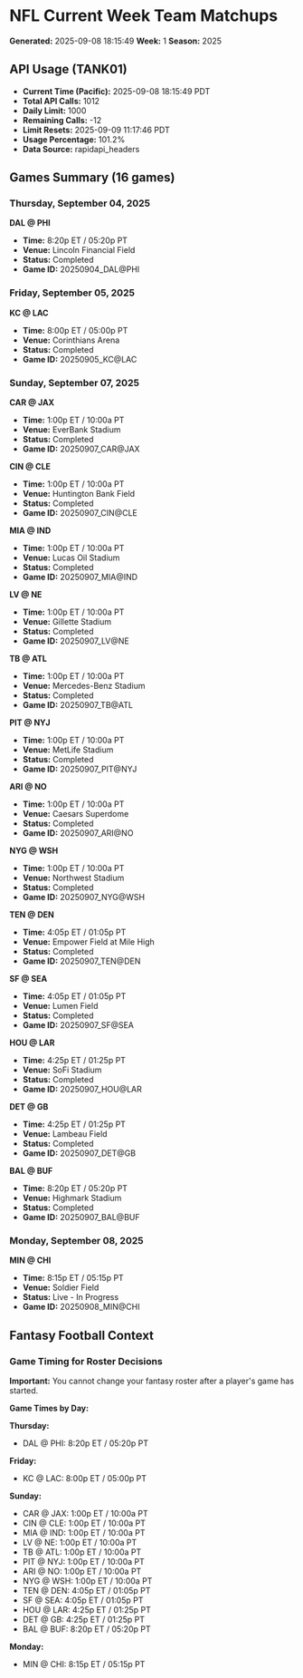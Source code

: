 # NFL Current Week Team Matchups
**Generated:** 2025-09-08 18:15:49
**Week:** 1
**Season:** 2025

## API Usage (TANK01)
- **Current Time (Pacific):** 2025-09-08 18:15:49 PDT
- **Total API Calls:** 1012
- **Daily Limit:** 1000
- **Remaining Calls:** -12
- **Limit Resets:** 2025-09-09 11:17:46 PDT
- **Usage Percentage:** 101.2%
- **Data Source:** rapidapi_headers


## Games Summary (16 games)

### Thursday, September 04, 2025

**DAL @ PHI**
- **Time:** 8:20p ET / 05:20p PT
- **Venue:** Lincoln Financial Field
- **Status:** Completed
- **Game ID:** 20250904_DAL@PHI

### Friday, September 05, 2025

**KC @ LAC**
- **Time:** 8:00p ET / 05:00p PT
- **Venue:** Corinthians Arena
- **Status:** Completed
- **Game ID:** 20250905_KC@LAC

### Sunday, September 07, 2025

**CAR @ JAX**
- **Time:** 1:00p ET / 10:00a PT
- **Venue:** EverBank Stadium
- **Status:** Completed
- **Game ID:** 20250907_CAR@JAX

**CIN @ CLE**
- **Time:** 1:00p ET / 10:00a PT
- **Venue:** Huntington Bank Field
- **Status:** Completed
- **Game ID:** 20250907_CIN@CLE

**MIA @ IND**
- **Time:** 1:00p ET / 10:00a PT
- **Venue:** Lucas Oil Stadium
- **Status:** Completed
- **Game ID:** 20250907_MIA@IND

**LV @ NE**
- **Time:** 1:00p ET / 10:00a PT
- **Venue:** Gillette Stadium
- **Status:** Completed
- **Game ID:** 20250907_LV@NE

**TB @ ATL**
- **Time:** 1:00p ET / 10:00a PT
- **Venue:** Mercedes-Benz Stadium
- **Status:** Completed
- **Game ID:** 20250907_TB@ATL

**PIT @ NYJ**
- **Time:** 1:00p ET / 10:00a PT
- **Venue:** MetLife Stadium
- **Status:** Completed
- **Game ID:** 20250907_PIT@NYJ

**ARI @ NO**
- **Time:** 1:00p ET / 10:00a PT
- **Venue:** Caesars Superdome
- **Status:** Completed
- **Game ID:** 20250907_ARI@NO

**NYG @ WSH**
- **Time:** 1:00p ET / 10:00a PT
- **Venue:** Northwest Stadium
- **Status:** Completed
- **Game ID:** 20250907_NYG@WSH

**TEN @ DEN**
- **Time:** 4:05p ET / 01:05p PT
- **Venue:** Empower Field at Mile High
- **Status:** Completed
- **Game ID:** 20250907_TEN@DEN

**SF @ SEA**
- **Time:** 4:05p ET / 01:05p PT
- **Venue:** Lumen Field
- **Status:** Completed
- **Game ID:** 20250907_SF@SEA

**HOU @ LAR**
- **Time:** 4:25p ET / 01:25p PT
- **Venue:** SoFi Stadium
- **Status:** Completed
- **Game ID:** 20250907_HOU@LAR

**DET @ GB**
- **Time:** 4:25p ET / 01:25p PT
- **Venue:** Lambeau Field
- **Status:** Completed
- **Game ID:** 20250907_DET@GB

**BAL @ BUF**
- **Time:** 8:20p ET / 05:20p PT
- **Venue:** Highmark Stadium
- **Status:** Completed
- **Game ID:** 20250907_BAL@BUF

### Monday, September 08, 2025

**MIN @ CHI**
- **Time:** 8:15p ET / 05:15p PT
- **Venue:** Soldier Field
- **Status:** Live - In Progress
- **Game ID:** 20250908_MIN@CHI

## Fantasy Football Context

### Game Timing for Roster Decisions

**Important:** You cannot change your fantasy roster after a player's game has started.

**Game Times by Day:**

**Thursday:**
- DAL @ PHI: 8:20p ET / 05:20p PT

**Friday:**
- KC @ LAC: 8:00p ET / 05:00p PT

**Sunday:**
- CAR @ JAX: 1:00p ET / 10:00a PT
- CIN @ CLE: 1:00p ET / 10:00a PT
- MIA @ IND: 1:00p ET / 10:00a PT
- LV @ NE: 1:00p ET / 10:00a PT
- TB @ ATL: 1:00p ET / 10:00a PT
- PIT @ NYJ: 1:00p ET / 10:00a PT
- ARI @ NO: 1:00p ET / 10:00a PT
- NYG @ WSH: 1:00p ET / 10:00a PT
- TEN @ DEN: 4:05p ET / 01:05p PT
- SF @ SEA: 4:05p ET / 01:05p PT
- HOU @ LAR: 4:25p ET / 01:25p PT
- DET @ GB: 4:25p ET / 01:25p PT
- BAL @ BUF: 8:20p ET / 05:20p PT

**Monday:**
- MIN @ CHI: 8:15p ET / 05:15p PT
